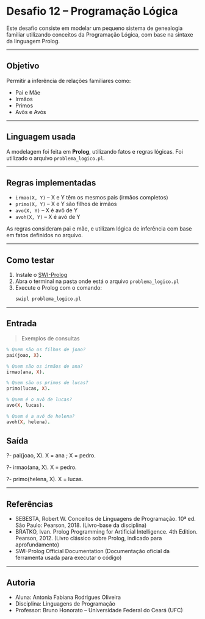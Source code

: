 # Desafio 12 – Programação Lógica

Este desafio consiste em modelar um pequeno sistema de genealogia familiar utilizando conceitos da Programação Lógica, com base na sintaxe da linguagem Prolog.

---

## Objetivo
Permitir a inferência de relações familiares como:
- Pai e Mãe
- Irmãos
- Primos
- Avôs e Avós

---

## Linguagem usada
A modelagem foi feita em **Prolog**, utilizando fatos e regras lógicas. Foi utilizado o arquivo `problema_logico.pl`.

---

## Regras implementadas
- `irmao(X, Y)` – X e Y têm os mesmos pais (irmãos completos)
- `primo(X, Y)` – X e Y são filhos de irmãos
- `avo(X, Y)` – X é avô de Y
- `avoh(X, Y)` – X é avó de Y

As regras consideram pai e mãe, e utilizam lógica de inferência com base em fatos definidos no arquivo.

---

## Como testar
1. Instale o [SWI-Prolog](https://www.swi-prolog.org/)
2. Abra o terminal na pasta onde está o arquivo `problema_logico.pl`
3. Execute o Prolog com o comando:
   ```bash
   swipl problema_logico.pl

---

## Entrada

>Exemplos de consultas

```prolog
% Quem são os filhos de joao?
pai(joao, X).

% Quem são os irmãos de ana?
irmao(ana, X).

% Quem são os primos de lucas?
primo(lucas, X).

% Quem é o avô de lucas?
avo(X, lucas).

% Quem é a avó de helena?
avoh(X, helena).
```

## Saída

?- pai(joao, X).
X = ana ;
X = pedro.

?- irmao(ana, X).
X = pedro.

?- primo(helena, X).
X = lucas.

---

## Referências

- SEBESTA, Robert W. Conceitos de Linguagens de Programação. 10ª ed. São Paulo: Pearson, 2018.
(Livro-base da disciplina)
- BRATKO, Ivan. Prolog Programming for Artificial Intelligence. 4th Edition. Pearson, 2012.
(Livro clássico sobre Prolog, indicado para aprofundamento)
- SWI-Prolog Official Documentation
(Documentação oficial da ferramenta usada para executar o código)

---

## Autoria
- Aluna: Antonia Fabiana Rodrigues Oliveira
- Disciplina: Linguagens de Programação
- Professor: Bruno Honorato – Universidade Federal do Ceará (UFC)